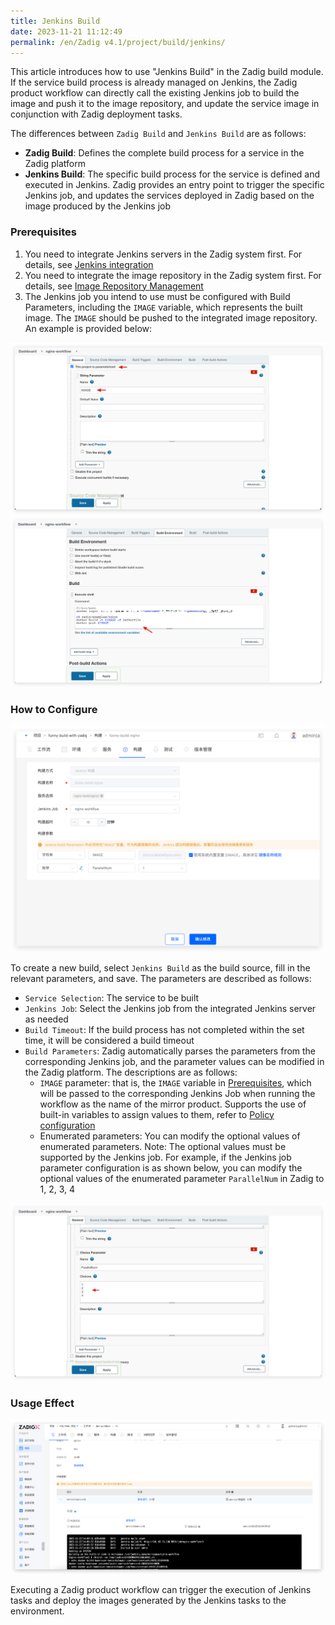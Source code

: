 ```yaml
---
title: Jenkins Build
date: 2023-11-21 11:12:49
permalink: /en/Zadig v4.1/project/build/jenkins/
---
```


This article introduces how to use "Jenkins Build" in the Zadig build module. If the service build process is already managed on Jenkins, the Zadig product workflow can directly call the existing Jenkins job to build the image and push it to the image repository, and update the service image in conjunction with Zadig deployment tasks.

The differences between `Zadig Build` and `Jenkins Build` are as follows:

- **Zadig Build**: Defines the complete build process for a service in the Zadig platform
- **Jenkins Build**: The specific build process for the service is defined and executed in Jenkins. Zadig provides an entry point to trigger the specific Jenkins job, and updates the services deployed in Zadig based on the image produced by the Jenkins job

### Prerequisites
1. You need to integrate Jenkins servers in the Zadig system first. For details, see [Jenkins integration](/en/Zadig%20v4.1/settings/jenkins)
2. You need to integrate the image repository in the Zadig system first. For details, see [Image Repository Management](/en/Zadig%20v4.1/settings/image-registry/)
3. The Jenkins job you intend to use must be configured with Build Parameters, including the `IMAGE` variable, which represents the built image. The `IMAGE` should be pushed to the integrated image repository. An example is provided below:

![Jenkins Build](../../../_images/jenkins_image_parameter.png)
![Jenkins Build](../../../_images/jenkins_image_build.png)

### How to Configure
![Jenkins Build](../../../_images/jenkins_build.png)

To create a new build, select `Jenkins Build` as the build source, fill in the relevant parameters, and save. The parameters are described as follows:
- `Service Selection`: The service to be built
- `Jenkins Job`: Select the Jenkins job from the integrated Jenkins server as needed
- `Build Timeout`: If the build process has not completed within the set time, it will be considered a build timeout
- `Build Parameters`: Zadig automatically parses the parameters from the corresponding Jenkins job, and the parameter values can be modified in the Zadig platform. The descriptions are as follows:
    - `IMAGE` parameter: that is, the `IMAGE` variable in [Prerequisites](#prerequisites), which will be passed to the corresponding Jenkins Job when running the workflow as the name of the mirror product. Supports the use of built-in variables to assign values to them, refer to [Policy configuration](/en/Zadig%20v4.1/project/service/k8s/#policy-configuration)
    - Enumerated parameters: You can modify the optional values of enumerated parameters. Note: The optional values must be supported by the Jenkins job. For example, if the Jenkins job parameter configuration is as shown below, you can modify the optional values of the enumerated parameter `ParallelNum` in Zadig to 1, 2, 3, 4

![Jenkins Build](../../../_images/show_choice_values_in_jenkins.png)

### Usage Effect

![Jenkins Build](../../../_images/jenkins_build_result.png)

Executing a Zadig product workflow can trigger the execution of Jenkins tasks and deploy the images generated by the Jenkins tasks to the environment.